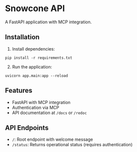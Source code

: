 # Snowcone API

A FastAPI application with MCP integration.

## Installation

1. Install dependencies:
```
pip install -r requirements.txt
```

2. Run the application:
```
uvicorn app.main:app --reload
```

## Features

- FastAPI with MCP integration
- Authentication via MCP
- API documentation at `/docs` or `/redoc`

## API Endpoints

- `/`: Root endpoint with welcome message
- `/status`: Returns operational status (requires authentication) 